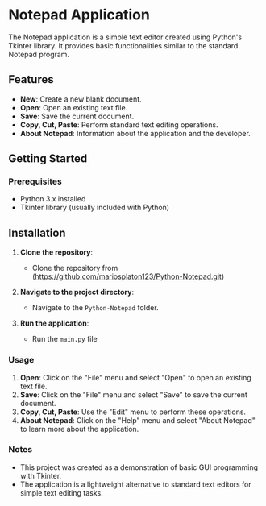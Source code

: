 # Notepad Application

The Notepad application is a simple text editor created using Python's Tkinter library. It provides basic functionalities similar to the standard Notepad program.

## Features

- **New**: Create a new blank document.
- **Open**: Open an existing text file.
- **Save**: Save the current document.
- **Copy, Cut, Paste**: Perform standard text editing operations.
- **About Notepad**: Information about the application and the developer.

## Getting Started

### Prerequisites
- Python 3.x installed
- Tkinter library (usually included with Python)

## Installation

1. **Clone the repository**:
   - Clone the repository from (https://github.com/mariosplaton123/Python-Notepad.git)

2. **Navigate to the project directory**:
   - Navigate to the `Python-Notepad` folder.

3. **Run the application**:
   - Run the `main.py` file
    

### Usage

1. **Open**: Click on the "File" menu and select "Open" to open an existing text file.
2. **Save**: Click on the "File" menu and select "Save" to save the current document.
3. **Copy, Cut, Paste**: Use the "Edit" menu to perform these operations.
4. **About Notepad**: Click on the "Help" menu and select "About Notepad" to learn more about the application.

### Notes

- This project was created as a demonstration of basic GUI programming with Tkinter.
- The application is a lightweight alternative to standard text editors for simple text editing tasks.

